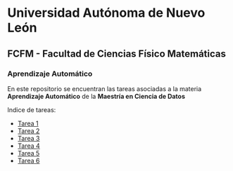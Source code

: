 # Universidad Autónoma de Nuevo León

## FCFM - Facultad de Ciencias Físico Matemáticas

### Aprendizaje Automático

En este repositorio se encuentran las tareas asociadas a la materia **Aprendizaje Automático** de la **Maestría en Ciencia de Datos**

Indice de tareas:
* [Tarea 1](/Tarea1.ipynb)
* [Tarea 2](/Tarea2.ipynb)
* [Tarea 3](/Tarea3.ipynb)
* [Tarea 4](/Tarea4.ipynb)
* [Tarea 5](/Tarea5.ipynb)
* [Tarea 6](/Tarea6.ipynb)